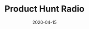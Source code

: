 ---
title: Product Hunt Radio
date: 2020-04-15
meta: New York, 2020
link: https://product-hunt-radio.simplecast.com/episodes/making-good-typography-more-accessible-and-common-design-pitfalls-to-avoid-with-matthew-paul-a2LWuiW6
---